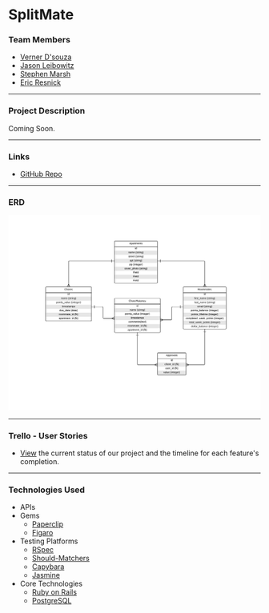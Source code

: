 # SplitMate

### Team Members

* [Verner D'souza](mailto:verner.dz@gmail.com)
* [Jason Leibowitz](mailto:jasonaleibowitz@gmail.com)
* [Stephen Marsh](mailto:stephenforpresident@gmail.com)
* [Eric Resnick](mailto:eres805@gmail.com)

---

### Project Description

Coming Soon.

---

### Links

* [GitHub Repo](https://github.com/jasonleibowitz/SplitMate)

---

### ERD

![ERD v1](/images/ERD_v5.png)

---

### Trello - User Stories

* [View](https://trello.com/b/xvQbRVFQ/splitmate-user-stories) the current status of our project and the timeline for each feature's completion.

---

### Technologies Used

* APIs
* Gems
	* [Paperclip](https://github.com/thoughtbot/paperclip)
	* [Figaro](https://github.com/laserlemon/figaro)
* Testing Platforms
	* [RSpec](https://github.com/rspec/rspec-rails)
	* [Should-Matchers](https://github.com/thoughtbot/shoulda-matchers)
	* [Capybara](https://github.com/jnicklas/capybara)
	* [Jasmine](http://jasmine.github.io/)
* Core Technologies
	* [Ruby on Rails](http://rubyonrails.org/)
	* [PostgreSQL](http://www.postgresql.org/)